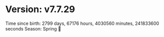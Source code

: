 # Version: v7.7.29
Time since birth: 2799 days, 67176 hours, 4030560 minutes, 241833600 seconds
Season: Spring 🌸

